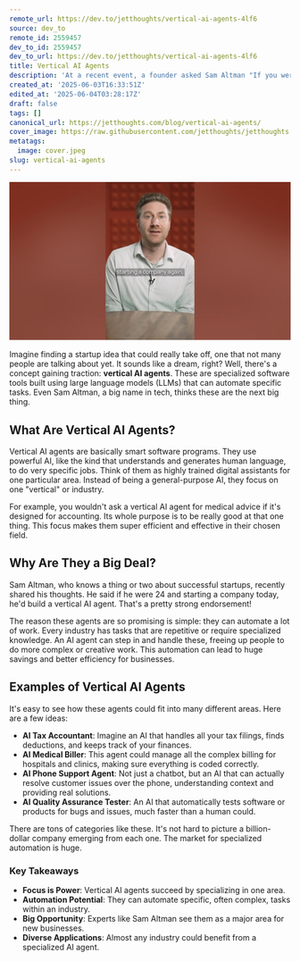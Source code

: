 ```yaml
---
remote_url: https://dev.to/jetthoughts/vertical-ai-agents-4lf6
source: dev_to
remote_id: 2559457
dev_to_id: 2559457
dev_to_url: https://dev.to/jetthoughts/vertical-ai-agents-4lf6
title: Vertical AI Agents
description: 'At a recent event, a founder asked Sam Altman "If you were 24 and starting a startup today, what would you build?" His answer: A vertical AI agent.'
created_at: '2025-06-03T16:33:51Z'
edited_at: '2025-06-04T03:28:17Z'
draft: false
tags: []
canonical_url: https://jetthoughts.com/blog/vertical-ai-agents/
cover_image: https://raw.githubusercontent.com/jetthoughts/jetthoughts.github.io/master/content/blog/vertical-ai-agents/cover.jpeg
metatags:
  image: cover.jpeg
slug: vertical-ai-agents
---
```

[![Vertical AI Agents](file_0.jpg)](https://www.youtube.com/watch?v=lvmmk85ArWg)

Imagine finding a startup idea that could really take off, one that not many people are talking about yet. It sounds like a dream, right? Well, there's a concept gaining traction: **vertical AI agents**. These are specialized software tools built using large language models (LLMs) that can automate specific tasks. Even Sam Altman, a big name in tech, thinks these are the next big thing.

## What Are Vertical AI Agents?

Vertical AI agents are basically smart software programs. They use powerful AI, like the kind that understands and generates human language, to do very specific jobs. Think of them as highly trained digital assistants for one particular area. Instead of being a general-purpose AI, they focus on one "vertical" or industry.

For example, you wouldn't ask a vertical AI agent for medical advice if it's designed for accounting. Its whole purpose is to be really good at that one thing. This focus makes them super efficient and effective in their chosen field.

## Why Are They a Big Deal?

Sam Altman, who knows a thing or two about successful startups, recently shared his thoughts. He said if he were 24 and starting a company today, he'd build a vertical AI agent. That's a pretty strong endorsement!

The reason these agents are so promising is simple: they can automate a lot of work. Every industry has tasks that are repetitive or require specialized knowledge. An AI agent can step in and handle these, freeing up people to do more complex or creative work. This automation can lead to huge savings and better efficiency for businesses.

## Examples of Vertical AI Agents

It's easy to see how these agents could fit into many different areas. Here are a few ideas:

*   **AI Tax Accountant**: Imagine an AI that handles all your tax filings, finds deductions, and keeps track of your finances.
*   **AI Medical Biller**: This agent could manage all the complex billing for hospitals and clinics, making sure everything is coded correctly.
*   **AI Phone Support Agent**: Not just a chatbot, but an AI that can actually resolve customer issues over the phone, understanding context and providing real solutions.
*   **AI Quality Assurance Tester**: An AI that automatically tests software or products for bugs and issues, much faster than a human could.

There are tons of categories like these. It's not hard to picture a billion-dollar company emerging from each one. The market for specialized automation is huge.

### Key Takeaways

*   **Focus is Power**: Vertical AI agents succeed by specializing in one area.
*   **Automation Potential**: They can automate specific, often complex, tasks within an industry.
*   **Big Opportunity**: Experts like Sam Altman see them as a major area for new businesses.
*   **Diverse Applications**: Almost any industry could benefit from a specialized AI agent.